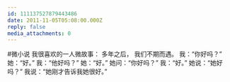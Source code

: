 ```yaml
---
id: 111137527879443486
date: 2011-11-05T05:08:00.000Z
reply: false
media_attachments: 0
---
```


#微小说 我很喜欢的一人微故事： 多年之后， 我们不期而遇。 我：“你好吗？” 她：“好。” 我：“他好吗？” 她：“好。” 她问：“你好吗？” 我：“好。” 她说：“她好吗？” 我说：“她刚才告诉我她很好。” ​​​​


